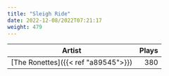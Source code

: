```yaml
---
title: "Sleigh Ride"
date: 2022-12-08/2022T07:21:17
weight: 479
---
```




 Artist | Plays 
----- | -----:
[The Ronettes]({{< ref "a89545">}}) | 380
